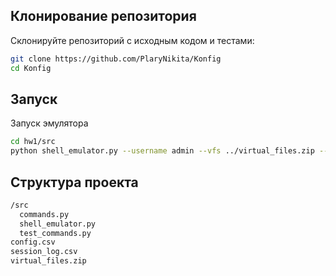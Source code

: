 ## Клонирование репозитория
Склонируйте репозиторий с исходным кодом и тестами:
```bash
git clone https://github.com/PlaryNikita/Konfig
cd Konfig
```

## Запуск
Запуск эмулятора
```bash
cd hw1/src
python shell_emulator.py --username admin --vfs ../virtual_files.zip --log ../session_log.csv
```

## Структура проекта
```bash
/src
  commands.py
  shell_emulator.py
  test_commands.py
config.csv
session_log.csv
virtual_files.zip
```
